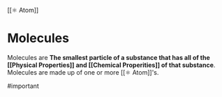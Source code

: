 [[⚛️ Atom]]
#  Molecules
Molecules are **The smallest particle of a substance that has all of the [[Physical Properties]] and [[Chemical Properities]] of that substance**. Molecules are made up of one or more [[⚛️ Atom]]'s.

#important 